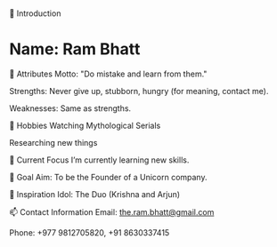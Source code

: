 <h1><!--- Hello Everyone! ---> </h1>
👋 Introduction
<h1>Name: Ram Bhatt </h1>

🌟 Attributes
Motto: "Do mistake and learn from them."

Strengths: Never give up, stubborn, hungry (for meaning, contact me).

Weaknesses: Same as strengths.

👀 Hobbies
Watching Mythological Serials

Researching new things

🌱 Current Focus
I’m currently learning new skills.

🎯 Goal
Aim: To be the Founder of a Unicorn company.

👤 Inspiration
Idol: The Duo (Krishna and Arjun)

📫 Contact Information
Email: the.ram.bhatt@gmail.com

Phone: +977 9812705820, +91 8630337415
